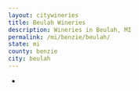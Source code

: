 ```yaml
---
layout: citywineries
title: Beulah Wineries
description: Wineries in Beulah, MI
permalink: /mi/benzie/beulah/
state: mi
county: benzie
city: beulah
---
```

-
